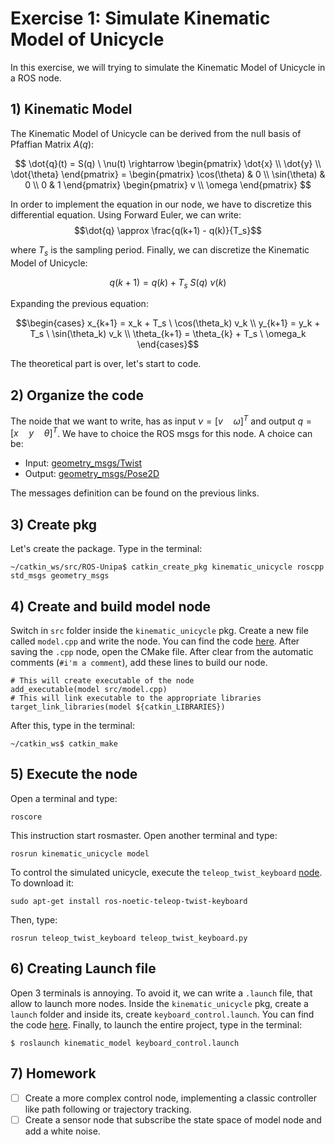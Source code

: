 # Exercise 1: Simulate Kinematic Model of Unicycle
In this exercise, we will trying to simulate the Kinematic Model of Unicycle in a ROS node. 

## 1) Kinematic Model
The Kinematic Model of Unicycle can be derived from the null basis of Pfaffian Matrix $A(q)$:

$$ 
\dot{q}(t) = S(q) \ \nu(t) \rightarrow 
\begin{pmatrix} 
\dot{x} \\
\dot{y} \\
\dot{\theta} \end{pmatrix} = \begin{pmatrix} 
                                \cos(\theta) & 0 \\
                                \sin(\theta) & 0 \\
                                0 & 1 
                            \end{pmatrix}
                                        \begin{pmatrix} 
                                            v \\
                                            \omega
                                        \end{pmatrix}
$$

In order to implement the equation in our node, we have to discretize this differential equation. Using Forward Euler, we can write:
$$\dot{q} \approx \frac{q(k+1) - q(k)}{T_s}$$

where $T_s$ is the sampling period. Finally, we can discretize the Kinematic Model of Unicycle:

$$q(k + 1) = q(k) + T_s \ S(q) \ \nu(k)$$

Expanding the previous equation:

$$\begin{cases}
x_{k+1} = x_k + T_s \ \cos(\theta_k) v_k \\
y_{k+1} = y_k + T_s \ \sin(\theta_k) v_k \\
\theta_{k+1} = \theta_{k} + T_s \ \omega_k
\end{cases}$$

The theoretical part is over, let's start to code.

## 2) Organize the code
The noide that we want to write, has as input $\nu = [v \quad \omega]^T$ and output $q = [x \quad y \quad \theta]^T$. We have to choice the ROS msgs for this node. A choice can be:
- Input: [geometry_msgs/Twist](https://docs.ros.org/en/api/geometry_msgs/html/msg/Twist.html)
- Output: [geometry_msgs/Pose2D](https://docs.ros.org/en/api/geometry_msgs/html/msg/Pose2D.html)

The messages definition can be found on the previous links.

## 3) Create pkg 
Let's create the package. Type in the terminal:
```
~/catkin_ws/src/ROS-Unipa$ catkin_create_pkg kinematic_unicycle roscpp std_msgs geometry_msgs
```

## 4) Create and build model node
Switch in `src` folder inside the `kinematic_unicycle` pkg. Create a new file called `model.cpp` and write the node. You can find the code [here](kinematic_unicycle/src/model.cpp). After saving the `.cpp` node, open the CMake file. After clear from the automatic comments (`#i'm a comment`), add these lines to build our node.
```
# This will create executable of the node
add_executable(model src/model.cpp)
# This will link executable to the appropriate libraries
target_link_libraries(model ${catkin_LIBRARIES})
```
After this, type in the terminal:
```
~/catkin_ws$ catkin_make
```
## 5) Execute the node
Open a terminal and type:
```
roscore
```
This instruction start rosmaster. Open another terminal and type:
```
rosrun kinematic_unicycle model
```
To control the simulated unicycle, execute the `teleop_twist_keyboard` [node](http://wiki.ros.org/teleop_twist_keyboard). To download it:
```
sudo apt-get install ros-noetic-teleop-twist-keyboard
```
Then, type:
```
rosrun teleop_twist_keyboard teleop_twist_keyboard.py
```
## 6) Creating Launch file
Open 3 terminals is annoying. To avoid it, we can write a `.launch` file, that allow to launch more nodes. Inside the `kinematic_unicycle` pkg, create a `launch` folder and inside its, create `keyboard_control.launch`. You can find the code [here](kinematic_unicycle/launch/keyboard_control.launch). Finally, to launch the entire project, type in the terminal:

`$ roslaunch kinematic_model keyboard_control.launch`

## 7) Homework
- [ ] Create a more complex control node, implementing a classic controller like path following or trajectory tracking.
- [ ] Create a sensor node that subscribe the state space of model node and add a white noise.
